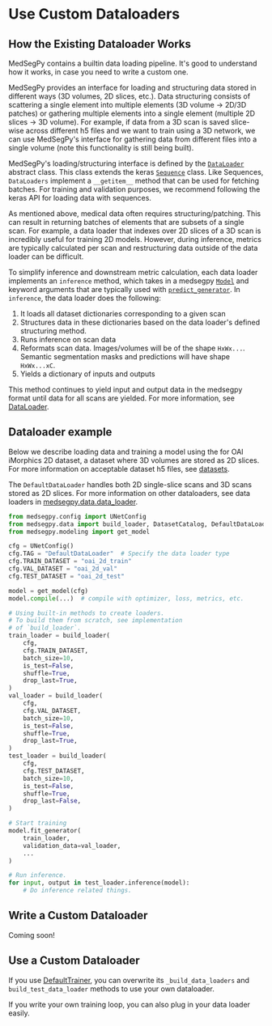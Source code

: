 
# Use Custom Dataloaders

## How the Existing Dataloader Works

MedSegPy contains a builtin data loading pipeline.
It's good to understand how it works, in case you need to write a custom one.

MedSegPy provides an interface for loading and structuring data stored in
different ways (3D volumes, 2D slices, etc.). Data structuring consists of
scattering a single element into multiple elements (3D volume -> 2D/3D patches) or
gathering multiple elements into a single element
(multiple 2D slices -> 3D volume). For example, if data from a 3D scan is
saved slice-wise across different h5 files and we want to train using a
3D network, we can use MedSegPy's interface for gathering data from different
files into a single volume (note this functionality is still being built).

MedSegPy's loading/structuring interface is defined by the
[`DataLoader`](../modules/data.html#medsegpy.data.data_loader.DataLoader) abstract class.
This class extends the keras 
[`Sequence`](https://www.tensorflow.org/versions/r1.15/api_docs/python/tf/keras/utils/Sequence)
class. Like Sequences, `DataLoaders` implement a `__getitem__` method that can be used for fetching
batches. For training and validation purposes, we recommend following the keras API for loading
data with sequences.

As mentioned above, medical data often requires structuring/patching. This can result in returning batches
of elements that are subsets of a single scan. For example, a data loader that indexes over 2D slices
of a 3D scan is incredibly useful for training 2D models. However, during inference, metrics are 
typically calculated per scan and restructuring data outside of the data loader can be difficult.

To simplify inference and downstream metric calculation, each data loader implements an
`inference` method, which takes in a medsegpy 
[`Model`](../modules/modeling.html#medsegpy.modeling.model.Model) and keyword arguments that 
are typically used with [`predict_generator`](https://keras.io/models/sequential/#predict_generator). 
In `inference`, the data loader does the following:
1. It loads all dataset dictionaries corresponding to a given scan
2. Structures data in these dictionaries based on the data loader's defined structuring method.
3. Runs inference on scan data
4. Reformats scan data. Images/volumes will be of the shape `HxWx...`. Semantic segmentation
masks and predictions will have shape `HxWx...xC`.
5. Yields a dictionary of inputs and outputs

This method continues to yield input and output data in the medsegpy format until data for all
scans are yielded. For more information, see 
[DataLoader](../modules/data.html#medsegpy.data.DataLoader).

## Dataloader example
Below we describe loading data and training a model using the for
OAI iMorphics 2D dataset, a dataset where 3D volumes are stored
as 2D slices. For more information on acceptable dataset h5 files, see
[datasets](datasets.html).

The `DefaultDataLoader` handles both 2D single-slice scans
and 3D scans stored as 2D slices. For more information on other dataloaders,
see data loaders in [medsegpy.data.data_loader](../modules/data.html#medsegpy.data.DataLoader).

```python
from medsegpy.config import UNetConfig
from medsegpy.data import build_loader, DatasetCatalog, DefaultDataLoader
from medsegpy.modeling import get_model

cfg = UNetConfig()
cfg.TAG = "DefaultDataLoader"  # Specify the data loader type
cfg.TRAIN_DATASET = "oai_2d_train"
cfg.VAL_DATASET = "oai_2d_val"
cfg.TEST_DATASET = "oai_2d_test"

model = get_model(cfg)
model.compile(...)  # compile with optimizer, loss, metrics, etc.

# Using built-in methods to create loaders.
# To build them from scratch, see implementation
# of `build_loader`.
train_loader = build_loader(
    cfg, 
    cfg.TRAIN_DATASET, 
    batch_size=10,
    is_test=False,
    shuffle=True,
    drop_last=True,
)
val_loader = build_loader(
    cfg, 
    cfg.VAL_DATASET, 
    batch_size=10,
    is_test=False,
    shuffle=True,
    drop_last=True,
)
test_loader = build_loader(
    cfg, 
    cfg.TEST_DATASET, 
    batch_size=10,
    is_test=False,
    shuffle=True,
    drop_last=False,
)

# Start training
model.fit_generator(
    train_loader,
    validation_data=val_loader,
    ...
)

# Run inference.
for input, output in test_loader.inference(model):
    # Do inference related things.
```

## Write a Custom Dataloader
Coming soon!

## Use a Custom Dataloader

If you use [DefaultTrainer](../modules/engine.html#medsegpy.engine.trainer.DefaultTrainer),
you can overwrite its `_build_data_loaders` and `build_test_data_loader` methods to use your own dataloader.

If you write your own training loop, you can also plug in your data loader easily.
